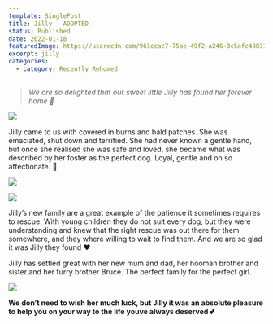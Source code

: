 ```yaml
---
template: SinglePost
title: Jilly - ADOPTED
status: Published
date: 2022-01-18
featuredImage: https://ucarecdn.com/961ccac7-75ae-49f2-a246-3c5afc488311/-/crop/432x382/0,83/-/preview/
excerpt: jilly
categories:
  - category: Recently Rehomed
---
```

> *We are so delighted that our sweet little Jilly has found her forever home 🤗*

![](https://ucarecdn.com/840f46fa-6ffb-41fc-a6b6-8248bd725507/)


Jilly came to us with covered in burns and bald patches. She was emaciated, shut down and terrified. She had never known a gentle hand, but once she realised she was safe and loved, she became what was described by her foster as the perfect dog. Loyal, gentle and oh so affectionate. 🐶

![](https://ucarecdn.com/cefab85d-ae8d-4a20-bb89-073682e99c23/)

![](https://ucarecdn.com/8404a552-f719-4f31-b5cd-b4b7f2425060/)


Jilly’s new family are a great example of the patience it sometimes requires to rescue. With young children they do not suit every dog, but they were understanding and knew that the right rescue was out there for them somewhere, and they where willing to wait to find them. And we are so glad it was Jilly they found ❤️


Jilly has settled great with her new mum and dad, her hooman brother and sister and her furry brother Bruce. The perfect family for the perfect girl. 

![](https://ucarecdn.com/3a71762f-5373-4d15-93d0-a6c331e79f5f/)


**We don’t need to wish her much luck, but Jilly it was an absolute pleasure to help you on your way to the life youve always deserved 💕**
